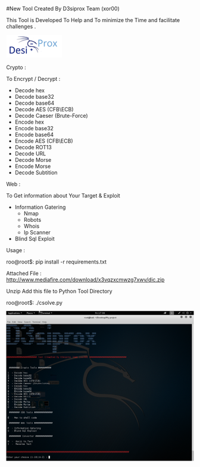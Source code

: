 #New Tool Created By D3siprox Team  (xor00)

This Tool is Developed To Help and To minimize the Time and facilitate challenges .

![](logo1.png)


 Crypto : 

To Encrypt / Decrypt  :

- Decode hex
- Decode base32
- Decode base64
- Decode AES (CFB\ECB)
- Decode Caeser (Brute-Force)
- Encode hex
- Encode base32
- Encode base64
- Encode AES (CFB\ECB)
- Decode ROT13
- Decode URL
- Decode Morse
- Encode Morse
- Decode Subtition


 Web : 

To Get information about Your Target & Exploit

- Information Gatering
   * Nmap 
   * Robots
   * Whois
   * Ip Scanner
- Blind Sql Exploit

Usage : 

roo@root$: pip install -r requirements.txt

Attached File : http://www.mediafire.com/download/x3vqzxcmwzg7xwv/dic.zip

Unzip Add this file to Python Tool Directory 

roo@root$: ./csolve.py

![](image.png)
